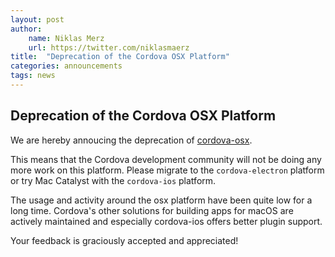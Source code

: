```yaml
---
layout: post
author:
    name: Niklas Merz
    url: https://twitter.com/niklasmaerz
title:  "Deprecation of the Cordova OSX Platform"
categories: announcements
tags: news
---
```


## Deprecation of the Cordova OSX Platform

We are hereby annoucing the deprecation of [cordova-osx](https://github.com/apache/cordova-osx#readme).

This means that the Cordova development community will not be doing any more work on this platform. Please migrate to the `cordova-electron` platform or try Mac Catalyst with the `cordova-ios` platform.

The usage and activity around the osx platform have been quite low for a long time. Cordova's other solutions for building apps for macOS are actively maintained and especially cordova-ios offers better plugin support.

Your feedback is graciously accepted and appreciated!

